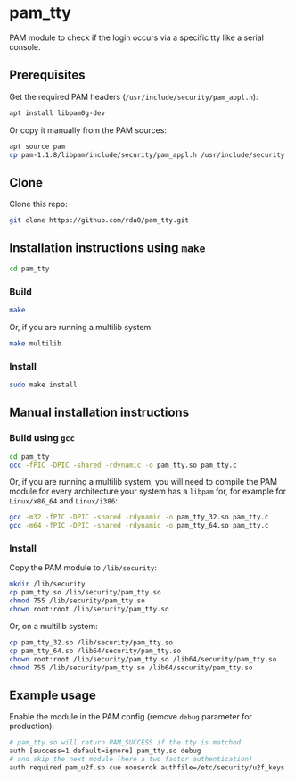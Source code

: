 # pam_tty
PAM module to check if the login occurs via a specific tty like a serial console.

## Prerequisites

Get the required PAM headers (`/usr/include/security/pam_appl.h`):

```sh
apt install libpam0g-dev
```

Or copy it manually from the PAM sources:

```sh
apt source pam
cp pam-1.1.8/libpam/include/security/pam_appl.h /usr/include/security
```

## Clone

Clone this repo:

```sh
git clone https://github.com/rda0/pam_tty.git
```

## Installation instructions using `make`

```sh
cd pam_tty
```

### Build

```sh
make
```

Or, if you are running a multilib system:

```sh
make multilib
```

### Install

```sh
sudo make install
```

## Manual installation instructions

### Build using `gcc`

```sh
cd pam_tty
gcc -fPIC -DPIC -shared -rdynamic -o pam_tty.so pam_tty.c
```

Or, if you are running a multilib system, you will need to compile the PAM module for every architecture your system has a `libpam` for, for example for `Linux/x86_64` and `Linux/i386`:

```sh
gcc -m32 -fPIC -DPIC -shared -rdynamic -o pam_tty_32.so pam_tty.c
gcc -m64 -fPIC -DPIC -shared -rdynamic -o pam_tty_64.so pam_tty.c
```

### Install

Copy the PAM module to `/lib/security`:

```sh
mkdir /lib/security
cp pam_tty.so /lib/security/pam_tty.so
chmod 755 /lib/security/pam_tty.so
chown root:root /lib/security/pam_tty.so
```

Or, on a multilib system:

```sh
cp pam_tty_32.so /lib/security/pam_tty.so
cp pam_tty_64.so /lib64/security/pam_tty.so
chown root:root /lib/security/pam_tty.so /lib64/security/pam_tty.so
chmod 755 /lib/security/pam_tty.so /lib64/security/pam_tty.so
```

## Example usage

Enable the module in the PAM config (remove `debug` parameter for production):

```sh
# pam_tty.so will return PAM_SUCCESS if the tty is matched
auth [success=1 default=ignore] pam_tty.so debug
# and skip the next module (here a two factor authentication)
auth required pam_u2f.so cue nouserok authfile=/etc/security/u2f_keys
```
